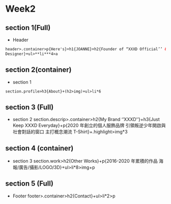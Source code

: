 # Week2

## section 1(Full)

- Header

```HTML
header>.container>p{Here's}+h1{JOANNE}+h2{Founder of “XXXD Official’’ & Graphic
Designer}+ul>**li***4>a
```

## section 2(container)

- section 1

```html
section.profile>h3{About}+(h2>img)+ul>li*6
```

## section 3 (Full)

- section 2
  section.descrip>.container>h2{My Brand ‘’XXXD’’}+h3{Just Keep XXXD Everyday}+p{2020 年創立的個人服飾品牌 引領叛逆少年開啟與社會對話的窗口 主打概念潮流 T-Shirt}+.highlight>img\*3

## section 4 (container)

- section 3
  section.work>h2{Other Works}+p{2016-2020 年累積的作品 海報/廣告/攝影/LOGO/3D}+ul>li\*8>img+p

## section 5 (Full)

- Footer
  footer>.container>h2{Contact}+ul>li\*2>p
